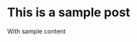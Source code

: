 [comment]: # (TITLE: Sample Post)
[comment]: # (SLUG: sample)
[comment]: # (DATE: 2022-10-07)
[comment]: # (TAGS: tagOne, tagTwo)

# This is a sample post

With sample content